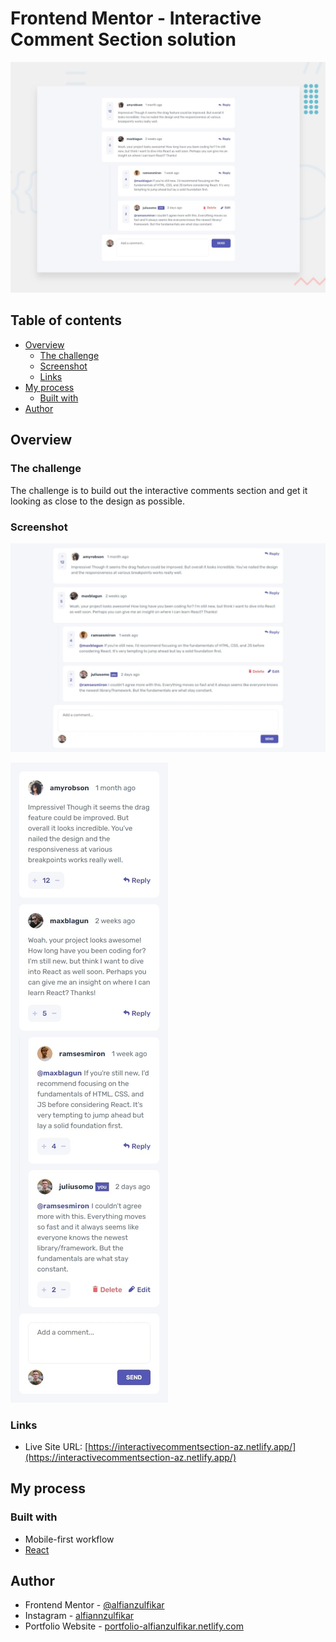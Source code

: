 # Frontend Mentor - Interactive Comment Section solution

![Design preview for the Interactive Comment Section solution coding challenge](./public/desktop-preview.jpg)

## Table of contents

- [Overview](#overview)
  - [The challenge](#the-challenge)
  - [Screenshot](#screenshot)
  - [Links](#links)
- [My process](#my-process)
  - [Built with](#built-with)
- [Author](#author)

## Overview

### The challenge

The challenge is to build out the interactive comments section and get it looking as close to the design as possible.

### Screenshot

![](./public/screenshot.jpeg)

![](./public/screenshot-mobile.jpeg)

### Links

- Live Site URL: [https://interactivecommentsection-az.netlify.app/](https://interactivecommentsection-az.netlify.app/)

## My process

### Built with

- Mobile-first workflow
- [React](https://reactjs.org/)

## Author

- Frontend Mentor - [@alfianzulfikar](https://www.frontendmentor.io/profile/alfianzulfikar)
- Instagram - [alfiannzulfikar](https://www.twitter.com/alfiannzulfikar)
- Portfolio Website - [portfolio-alfianzulfikar.netlify.com](https://portfolio-alfianzulfikar.netlify.app/)
